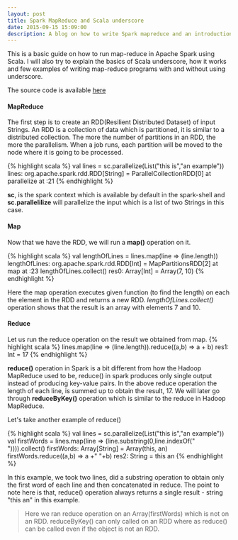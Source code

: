 ```yaml
---
layout: post
title: Spark MapReduce and Scala underscore
date: 2015-09-15 15:09:00
description: A blog on how to write Spark mapreduce and an introduction on Scala underscore
---
```

This is a basic guide on how to run map-reduce in Apache Spark using Scala. I will also try to explain the basics of Scala underscore, how it works and few examples of writing map-reduce programs with and without using underscore. 

The source code is available <a href="https://github.com/soniclavier/hadoop/blob/master/map_reduce_in_spark.scala" target="blank">here</a>

#### MapReduce
The first step is to create an RDD(Resilient Distributed Dataset) of input Strings. An RDD is a collection of data which is partitioned, it is similar to a distributed collection. The more the number of partitions in an RDD, the more the parallelism. When a job runs, each partition will be moved to the node where it is going to be processed.

{% highlight scala %}
val lines = sc.parallelize(List("this is","an example"))
lines: org.apache.spark.rdd.RDD[String] = ParallelCollectionRDD[0] at parallelize at <console>:21
{% endhighlight %}

<b>sc</b>, is the spark context which is available by default in the spark-shell and <b>sc.parallelilize</b> will parallelize the input which is a list of two Strings in this case. 

#### Map
Now that we have the RDD, we will run a <b>map()</b> operation on it.

{% highlight scala %}
val lengthOfLines = lines.map(line => (line.length))
lengthOfLines: org.apache.spark.rdd.RDD[Int] = MapPartitionsRDD[2] at map at <console>:23
lengthOfLines.collect()
res0: Array[Int] = Array(7, 10)
{% endhighlight %}

Here the map operation executes given function (to find the length) on each the element in the RDD and returns a new RDD. <i>lengthOfLines.collect()</i> operation shows that the result is an array with elements 7 and 10.

#### Reduce
Let us run the reduce operation on the result we obtained from map.
{% highlight scala %}
lines.map(line => (line.length)).reduce((a,b) => a + b)
res1: Int = 17
{% endhighlight %}

<b>reduce()</b> operation in Spark is a bit different from how the Hadoop MapReduce used to be, reduce() in spark produces only single output instead of producing key-value pairs. In the above reduce operation the length of each line, is summed up to obtain the result, 17. We will later go through <b>reduceByKey()</b> operation which is similar to the reduce in Hadoop MapReduce.

Let's take another example of reduce() 

{% highlight scala %}
val lines = sc.parallelize(List("this is","an example"))
val firstWords = lines.map(line => (line.substring(0,line.indexOf(" ")))).collect()
firstWords: Array[String] = Array(this, an)
firstWords.reduce((a,b) => a +" "+b)
res2: String = this an
{% endhighlight %}

In this example, we took two lines, did a substring operation to obtain only the first word of each line and then concatenated in reduce. The point to note here is that, reduce() operation always returns a single result - string "this an" in this example. 
<blockquote>Here we ran reduce operation on an Array(firstWords) which is not on an RDD. reduceByKey() can only called on an RDD where as reduce() can be called even if the object is not an RDD.</blockquote>